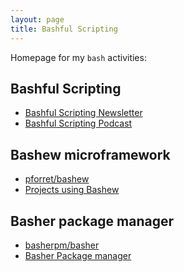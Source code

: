 ```yaml
---
layout: page
title: Bashful Scripting
---
```


Homepage for my `bash` activities:

## Bashful Scripting
* <i class="fas fa-inbox"></i> [Bashful Scripting Newsletter](/newsletter)
* <i class="fab fa-youtube"></i> [Bashful Scripting Podcast](/podcast)

## Bashew microframework
* <i class="fab fa-github"></i> [pforret/bashew](https://github.com/pforret/bashew)
* <i class="fas fa-terminal"></i> [Projects using Bashew](/bashew)

## Basher package manager
* <i class="fab fa-github"></i> [basherpm/basher](https://github.com/basherpm/basher)
* <i class="fas fa-cube"></i> [Basher Package manager](https://www.basher.it)
